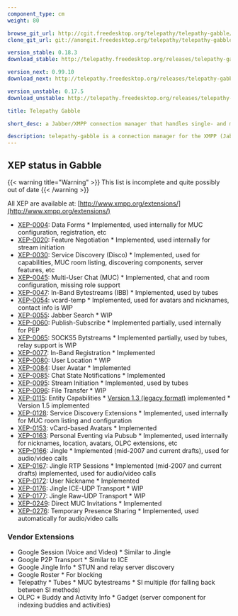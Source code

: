 ```yaml
---
component_type: cm
weight: 80

browse_git_url: http://cgit.freedesktop.org/telepathy/telepathy-gabble/
clone_git_url: git://anongit.freedesktop.org/telepathy/telepathy-gabble

version_stable: 0.18.3
download_stable: http://telepathy.freedesktop.org/releases/telepathy-gabble/telepathy-gabble-VERSION.tar.gz

version_next: 0.99.10
download_next: http://telepathy.freedesktop.org/releases/telepathy-gabble/telepathy-gabble-VERSION.tar.gz

version_unstable: 0.17.5
download_unstable: http://telepathy.freedesktop.org/releases/telepathy-gabble/telepathy-gabble-VERSION.tar.gz

title: Telepathy Gabble

short_desc: a Jabber/XMPP connection manager that handles single- and multi-user chats as well as voice/video calls

description: telepathy-gabble is a connection manager for the XMPP (Jabber) protocol. It uses [Wocky](/components/wocky) for implementing the XMPP protocol and [Telepathy GLib](/components/telepathy_glib/) for implementing the Telepathy D-Bus API.
---
```


## XEP status in Gabble

{{< warning title="Warning" >}}
This list is incomplete and quite possibly out of date
{{< /warning >}}

All XEP are available at: [http://www.xmpp.org/extensions/](http://www.xmpp.org/extensions/)

* [XEP-0004](http://www.xmpp.org/extensions/xep-0004.html): Data Forms
      * Implemented, used internally for MUC configuration, registration, etc
* [XEP-0020](http://www.xmpp.org/extensions/xep-0020.html): Feature Negotiation
      * Implemented, used internally for stream initiation
* [XEP-0030](http://www.xmpp.org/extensions/xep-0030.html): Service Discovery (Disco)
      * Implemented, used for capabilities, MUC room listing, discovering components, server features, etc
* [XEP-0045](http://www.xmpp.org/extensions/xep-0045.html): Multi-User Chat (MUC)
      * Implemented, chat and room configuration, missing role support
* [XEP-0047](http://www.xmpp.org/extensions/xep-0047.html): In-Band Bytestreams (IBB)
      * Implemented, used by tubes
* [XEP-0054](http://www.xmpp.org/extensions/xep-0054.html): vcard-temp
      * Implemented, used for avatars and nicknames, contact info is WIP
* [XEP-0055](http://www.xmpp.org/extensions/xep-0055.html): Jabber Search
      * WIP
* [XEP-0060](http://www.xmpp.org/extensions/xep-0060.html): Publish-Subscribe
      * Implemented partially, used internally for PEP
* [XEP-0065](http://www.xmpp.org/extensions/xep-0065.html): SOCKS5 Bytstreams
      * Implemented partially, used by tubes, relay support is WIP
* [XEP-0077](http://www.xmpp.org/extensions/xep-0077.html): In-Band Registration
      * Implemented
* [XEP-0080](http://www.xmpp.org/extensions/xep-0080.html): User Location
      * WIP
* [XEP-0084](http://www.xmpp.org/extensions/xep-0084.html): User Avatar
      * Implemented
* [XEP-0085](http://www.xmpp.org/extensions/xep-0085.html): Chat State Notifications
      * Implemented
* [XEP-0095](http://www.xmpp.org/extensions/xep-0095.html): Stream Initiation
      * Implemented, used by tubes
* [XEP-0096](http://www.xmpp.org/extensions/xep-0096.html): File Transfer
      * WIP
* [XEP-0115](http://www.xmpp.org/extensions/xep-0115.html): Entity Capabilities
      * [Version 1.3 (legacy format)](http://www.xmpp.org/extensions/attic/xep-0115-1.3.html) implemented
      * Version 1.5 implemented
* [XEP-0128](http://www.xmpp.org/extensions/xep-0128.html): Service Discovery Extensions
      * Implemented, used internally for MUC room listing and configuration
* [XEP-0153](http://www.xmpp.org/extensions/xep-0153.html): vCard-based Avatars
      * Implemented
* [XEP-0163](http://www.xmpp.org/extensions/xep-0163.html): Personal Eventing via Pubsub
      * Implemented, used internally for nicknames, location, avatars, OLPC extensions, etc
* [XEP-0166](http://www.xmpp.org/extensions/xep-0166.html): Jingle
      * Implemented (mid-2007 and current drafts), used for audio/video calls
* [XEP-0167](http://www.xmpp.org/extensions/xep-0167.html): Jingle RTP Sessions
      * Implemented (mid-2007 and current drafts) implemented, used for audio/video calls
* [XEP-0172](http://www.xmpp.org/extensions/xep-0172.html): User Nickname
      * Implemented
* [XEP-0176](http://www.xmpp.org/extensions/xep-0176.html): Jingle ICE-UDP Transport
      * WIP
* [XEP-0177](http://www.xmpp.org/extensions/xep-0177.html): Jingle Raw-UDP Transport
      * WIP
* [XEP-0249](http://www.xmpp.org/extensions/xep-0249.html): Direct MUC Invitations
      * Implemented
* [XEP-0276](http://www.xmpp.org/extensions/xep-0276.html): Temporary Presence Sharing
      * Implemented, used automatically for audio/video calls

### Vendor Extensions

* Google Session (Voice and Video)
      * Similar to Jingle
* Google P2P Transport
      * Similar to ICE
* Google Jingle Info
      * STUN and relay server discovery
* Google Roster
      * For blocking
* Telepathy
      * Tubes
      * MUC bytestreams
      * SI multiple (for falling back between SI methods)
* OLPC
      * Buddy and Activity Info
      * Gadget (server component for indexing buddies and activities)
